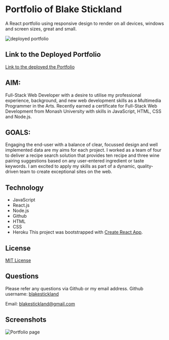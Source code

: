 <!-- Title of the project -->
# Portfolio of Blake Stickland

A React portfolio using responsive design to render on all devices, windows and screen sizes, great and small.

![deployed portfolio](https://user-images.githubusercontent.com/73763708/116176011-bde62480-a754-11eb-8cc9-6ad84afcc644.png)

## Link to the Deployed Portfolio
[Link to the deployed the Portfolio](https://blakestickland.github.io/portfolio/index.html)

## AIM:

Full-Stack Web Developer with a desire to utilise my professional experience, background, and new web development skills as a Multimedia Programmer in the Arts. Recently earned a certificate for Full-Stack Web Development from Monash University with skills in JavaScript, HTML, CSS and Node.js.

## GOALS:

Engaging the end-user with a balance of clear, focussed design and well implemented data are my aims for each project. I worked as a team of four to deliver a recipe search solution that provides ten recipe and three wine pairing suggestions based on any user-entered ingredient or taste keywords. I am excited to apply my skills as part of a dynamic, quality-driven team to create exceptional sites on the web.

## Technology
* JavaScript
* React.js
* Node.js
* Github
* HTML
* CSS
* Heroku
This project was bootstrapped with [Create React App](https://github.com/facebook/create-react-app).


## License
[MIT License](https://choosealicense.com/licenses/)


## Questions
Please refer any questions via Github or my email address.
Github username: [blakestickland](https://github.com/blakestickland)

Email: blakestickland@gmail.com

## Screenshots

![Portfolio page](https://user-images.githubusercontent.com/73763708/116176026-c179ab80-a754-11eb-9fce-62b70ab5abe0.png)
